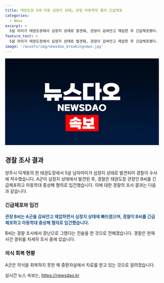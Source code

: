 ```yaml
---
title: 태권도장 5세 아동 심정지 상태… 관장 아동학대 혐의 긴급체포
categories:
  - News
excerpt: >
  5살 아이가 태권도장에서 심정지 상태로 발견돼, 관장이 감싸안고 제압한 후 긴급체포됐다. 아이는 의식을 회복하지 못한 채 중환자실에서 치료를 받고 있다. 경찰은 관장을 아동학대 중상해 혐의로 입건하고 사건을 조사 중이다.
feature_text: >
  5살 아이가 태권도장에서 심정지 상태로 발견돼, 관장이 감싸안고 제압한 후 긴급체포됐다. 아이는 의식을 회복하지 못한 채 중환자실에서 치료를 받고 있다. 경찰은 관장을 아동학대 중상해 혐의로 입건하고 사건을 조사 중이다.
image: '/assets/img/newsdao_breakingnews.jpg'
---
```


<p><img src="/assets/img/newsdao_breakingnews.jpg" alt="koreaapp 속보" /></p>

<h2 data-ke-size="size26">경찰 조사 결과</h2>

<p data-ke-size="size16">양주시 덕계동의 한 태권도장에서 5살 남자아이가 심정지 상태로 발견되어 경찰이 수사에 착수했습니다. A군이 심정지 상태에서 발견된 후, 경찰은 태권도장 관장인 B씨를 긴급체포하고 아동학대 중상해 혐의로 입건했습니다. 이에 대한 경찰의 조사 결과는 다음과 같습니다.</p>

<h3>긴급체포와 입건</h3>

<p data-ke-size="size16"><b><span style="color: #1a5490;">관장 B씨는 A군을 감싸안고 제압하면서 심정지 상태에 빠뜨렸으며, 경찰이 B씨를 긴급체포하고 아동학대 중상해 혐의로 입건했습니다.</span></b></p>

<p data-ke-size="size16">B씨는 경찰 조사에서 장난으로 그랬다는 진술을 한 것으로 전해졌습니다. 경찰은 현재 사건 경위를 자세히 조사 중에 있습니다.</p>

<h3>의식 회복 현황</h3>

<p data-ke-size="size16">A군은 의식을 회복하지 못한 채 중환자실에서 치료를 받고 있는 것으로 알려졌습니다.</p>
실시간 뉴스 속보는, <a href="https://newsdao.kr" rel="dofollow">https://newsdao.kr</a>


